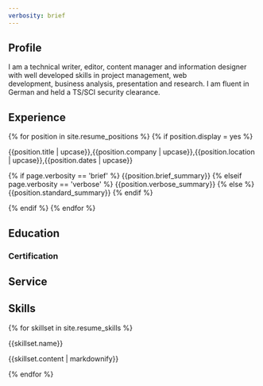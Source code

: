 ```yaml
---
verbosity: brief
---
```


## Profile

I am a technical writer, editor, content manager and information designer with well developed skills in project management, web development, business analysis, presentation and research. I am fluent in German and held a TS/SCI security clearance.

## Experience

{% for position in site.resume_positions %}
  {% if position.display = yes %}
    <p>{{position.title | upcase}},{{position.company | upcase}},{{position.location | upcase}},{{position.dates | upcase}}</p>
    <p>{% if page.verbosity == 'brief' %}
           {{position.brief_summary}}
        {% elseif page.verbosity == 'verbose' %}
           {{position.verbose_summary}}
        {% else %}
           {{position.standard_summary}}
      {% endif %}
    </p>
  {% endif %}
{% endfor %}

## Education
### Certification
## Service
## Skills

{% for skillset in site.resume_skills %}
<p>{{skillset.name}}</p>
<p>{{skillset.content | markdownify}}</p>
{% endfor %}
